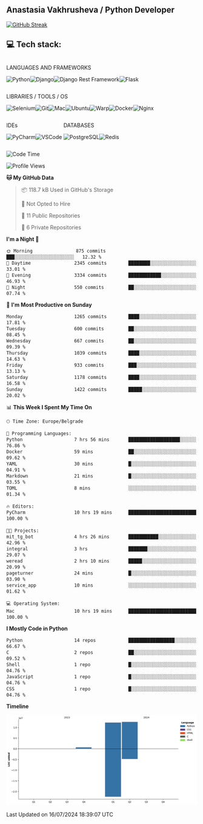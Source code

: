 ## Anastasia Vakhrusheva / Python Developer

<a href="https://git.io/streak-stats"><img src="https://streak-stats.demolab.com?user=KetKode&theme=transparent&mode=weekly" alt="GitHub Streak" /></a>

## **💻 Tech stack:**

<div style="display: inline-block;">

LANGUAGES AND FRAMEWORKS

<img alt="Python" src="https://img.shields.io/badge/Python-FFD43B?style=for-the-badge&logo=python&logoColor=blue" /><img alt="Django" src="https://img.shields.io/badge/Django-092E20?style=for-the-badge&logo=django&logoColor=green" /><img alt="Django Rest Framework" src="https://img.shields.io/badge/django%20rest-ff1709?style=for-the-badge&logo=django&logoColor=white" /><img alt="Flask" src="https://img.shields.io/badge/Flask-000000?style=for-the-badge&logo=flask&logoColor=white" />

</div>

<div style="display: inline-block;">
  
LIBRARIES / TOOLS / OS

<img alt="Selenium" src="https://img.shields.io/badge/Selenium-43B02A?style=for-the-badge&logo=Selenium&logoColor=white" /><img alt="Git" src="https://img.shields.io/badge/GIT-E44C30?style=for-the-badge&logo=git&logoColor=white" /><img alt="Mac" src="https://img.shields.io/badge/mac%20os-000000?style=for-the-badge&logo=apple&logoColor=white" /><img alt="Ubuntu" src="https://img.shields.io/badge/Ubuntu-E95420?style=for-the-badge&logo=ubuntu&logoColor=white" /><img alt="Warp" src="https://img.shields.io/badge/warp-01A4FF?style=for-the-badge&logo=warp&logoColor=white" /><img alt="Docker" src="https://img.shields.io/badge/Docker-2CA5E0?style=for-the-badge&logo=docker&logoColor=white" /><img alt="Nginx" src="https://img.shields.io/badge/Nginx-009639?style=for-the-badge&logo=nginx&logoColor=white" />

</div>

<div style="display: inline-block;">

IDEs

<img alt="PyCharm" src="https://img.shields.io/badge/PyCharm-000000.svg?&style=for-the-badge&logo=PyCharm&logoColor=white" /><img alt="VSCode" src="https://img.shields.io/badge/VSCode-0078D4?style=for-the-badge&logo=visual%20studio%20code&logoColor=white" />

</div>

<div style="display: inline-block;">
  
DATABASES

<img alt="PostgreSQL" src="https://img.shields.io/badge/PostgreSQL-316192?style=for-the-badge&logo=postgresql&logoColor=white" /><img alt="Redis" src="https://img.shields.io/badge/redis-%23DD0031.svg?&style=for-the-badge&logo=redis&logoColor=white" />

</div>
                    
<br/>

<!--START_SECTION:waka-->
![Code Time](http://img.shields.io/badge/Code%20Time-23%20hrs-blue)

![Profile Views](http://img.shields.io/badge/Profile%20Views-122-blue)

**🐱 My GitHub Data** 

> 📦 118.7 kB Used in GitHub's Storage 
 > 
> 🚫 Not Opted to Hire
 > 
> 📜 11 Public Repositories 
 > 
> 🔑 6 Private Repositories 
 > 
**I'm a Night 🦉** 

```text
🌞 Morning                875 commits         ███░░░░░░░░░░░░░░░░░░░░░░   12.32 % 
🌆 Daytime                2345 commits        ████████░░░░░░░░░░░░░░░░░   33.01 % 
🌃 Evening                3334 commits        ████████████░░░░░░░░░░░░░   46.93 % 
🌙 Night                  550 commits         ██░░░░░░░░░░░░░░░░░░░░░░░   07.74 % 
```
📅 **I'm Most Productive on Sunday** 

```text
Monday                   1265 commits        ████░░░░░░░░░░░░░░░░░░░░░   17.81 % 
Tuesday                  600 commits         ██░░░░░░░░░░░░░░░░░░░░░░░   08.45 % 
Wednesday                667 commits         ██░░░░░░░░░░░░░░░░░░░░░░░   09.39 % 
Thursday                 1039 commits        ████░░░░░░░░░░░░░░░░░░░░░   14.63 % 
Friday                   933 commits         ███░░░░░░░░░░░░░░░░░░░░░░   13.13 % 
Saturday                 1178 commits        ████░░░░░░░░░░░░░░░░░░░░░   16.58 % 
Sunday                   1422 commits        █████░░░░░░░░░░░░░░░░░░░░   20.02 % 
```


📊 **This Week I Spent My Time On** 

```text
🕑︎ Time Zone: Europe/Belgrade

💬 Programming Languages: 
Python                   7 hrs 56 mins       ███████████████████░░░░░░   76.86 % 
Docker                   59 mins             ██░░░░░░░░░░░░░░░░░░░░░░░   09.62 % 
YAML                     30 mins             █░░░░░░░░░░░░░░░░░░░░░░░░   04.91 % 
Markdown                 21 mins             █░░░░░░░░░░░░░░░░░░░░░░░░   03.55 % 
TOML                     8 mins              ░░░░░░░░░░░░░░░░░░░░░░░░░   01.34 % 

🔥 Editors: 
PyCharm                  10 hrs 19 mins      █████████████████████████   100.00 % 

🐱‍💻 Projects: 
mit_tg_bot               4 hrs 26 mins       ███████████░░░░░░░░░░░░░░   42.96 % 
integral                 3 hrs               ███████░░░░░░░░░░░░░░░░░░   29.07 % 
weread                   2 hrs 10 mins       █████░░░░░░░░░░░░░░░░░░░░   20.99 % 
pageturner               24 mins             █░░░░░░░░░░░░░░░░░░░░░░░░   03.90 % 
service_app              10 mins             ░░░░░░░░░░░░░░░░░░░░░░░░░   01.62 % 

💻 Operating System: 
Mac                      10 hrs 19 mins      █████████████████████████   100.00 % 
```

**I Mostly Code in Python** 

```text
Python                   14 repos            █████████████████░░░░░░░░   66.67 % 
C                        2 repos             ██░░░░░░░░░░░░░░░░░░░░░░░   09.52 % 
Shell                    1 repo              █░░░░░░░░░░░░░░░░░░░░░░░░   04.76 % 
JavaScript               1 repo              █░░░░░░░░░░░░░░░░░░░░░░░░   04.76 % 
CSS                      1 repo              █░░░░░░░░░░░░░░░░░░░░░░░░   04.76 % 
```



**Timeline**

![Lines of Code chart](https://raw.githubusercontent.com/KetKode/KetKode/main/assets/bar_graph.png)


 Last Updated on 16/07/2024 18:39:07 UTC
<!--END_SECTION:waka-->

</div>
